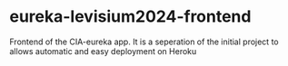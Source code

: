 # eureka-levisium2024-frontend
Frontend of the CIA-eureka app. It is a seperation of the initial project to allows automatic and easy deployment on Heroku
